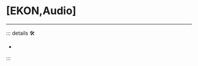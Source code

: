 # <py>[<ekos>EKON</ekos>,<anima>Audio</anima>]</py>

---

<!-- =================================================== -->
<!-- =================================================== -->
<!-- =================================================== -->
<!-- =================================================== -->
<!-- =================================================== -->
::: details 🛠

-

:::
